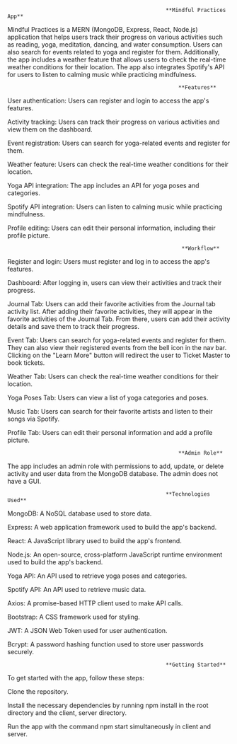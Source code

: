                                                       **Mindful Practices App**
                                                                   
Mindful Practices is a MERN (MongoDB, Express, React, Node.js) application that helps users track their progress on various activities such as reading, yoga, meditation, dancing, and water consumption. Users can also search for events related to yoga and register for them. Additionally, the app includes a weather feature that allows users to check the real-time weather conditions for their location. The app also integrates Spotify's API for users to listen to calming music while practicing mindfulness.

                                                          **Features**
User authentication: Users can register and login to access the app's features.

Activity tracking: Users can track their progress on various activities and view them on the dashboard.

Event registration: Users can search for yoga-related events and register for them.

Weather feature: Users can check the real-time weather conditions for their location.

Yoga API integration: The app includes an API for yoga poses and categories.

Spotify API integration: Users can listen to calming music while practicing mindfulness.

Profile editing: Users can edit their personal information, including their profile picture.

                                                           **Workflow**
Register and login: Users must register and log in to access the app's features.

Dashboard: After logging in, users can view their activities and track their progress.

Journal Tab: Users can add their favorite activities from the Journal tab activity list. After adding their favorite activities, they will appear in the favorite activities of the Journal Tab. From there, users can add their activity details and save them to track their progress.

Event Tab: Users can search for yoga-related events and register for them. They can also view their registered events from the bell icon in the nav bar. Clicking on the "Learn More" button will redirect the user to Ticket Master to book tickets.

Weather Tab: Users can check the real-time weather conditions for their location.

Yoga Poses Tab: Users can view a list of yoga categories and poses.

Music Tab: Users can search for their favorite artists and listen to their songs via Spotify.

Profile Tab: Users can edit their personal information and add a profile picture.

                                                          **Admin Role**
The app includes an admin role with permissions to add, update, or delete activity and user data from the MongoDB database. The admin does not have a GUI.

                                                                       
                                                      **Technologies Used**
MongoDB: A NoSQL database used to store data.

Express: A web application framework used to build the app's backend.

React: A JavaScript library used to build the app's frontend.

Node.js: An open-source, cross-platform JavaScript runtime environment used to build the app's backend.

Yoga API: An API used to retrieve yoga poses and categories.

Spotify API: An API used to retrieve music data.

Axios: A promise-based HTTP client used to make API calls.

Bootstrap: A CSS framework used for styling.

JWT: A JSON Web Token used for user authentication.

Bcrypt: A password hashing function used to store user passwords securely.

                                                      **Getting Started**
To get started with the app, follow these steps:

Clone the repository.

Install the necessary dependencies by running npm install in the root directory and the client, server directory.

Run the app with the command npm start simultaneously in client and server.
